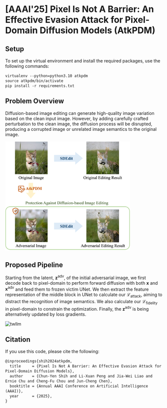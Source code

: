 # [AAAI'25] Pixel Is Not A Barrier: An Effective Evasion Attack for Pixel-Domain Diffusion Models (AtkPDM)

## Setup
To set up the virtual environment and install the required packages, use the following commands:
```
virtualenv --python=python3.10 atkpdm
source atkpdm/bin/activate
pip install -r requirements.txt
```

## Problem Overview
Diffusion-based image editing can generate high-quality image variation based on the clean input image. However, by adding carefully crafted perturbation to the clean image, the diffusion process will be disrupted, producing a corrupted image or unrelated image semantics to the original image.

<img width="400" alt="twllm" src="figures/overview.png">


## Proposed Pipeline
Starting from the latent, $\mathbf{z}^\text{adv}$, of the initial adversarial image, we first decode back to pixel-domain to perform forward diffusion with both $\mathbf{x}$ and $\mathbf{x}^\text{adv}$ and feed them to frozen victim UNet. We then extract the feature representation of the middle block in UNet to calculate our $\mathcal{L}_\text{attack}$, aiming to distract the recognition of image semantics. We also calculate our $\mathcal{L}_\text{fidelity}$ in pixel-domain to constrain the optimization. Finally, the $\mathbf{z}^\text{adv}$ is being alternatively updated by loss gradients.

<img width="800" alt="twllm" src="figures/framework.png">


## Citation
If you use this code, please cite the following:
```
@inproceedings{shih2024atkpdm,
  title     = {Pixel Is Not A Barrier: An Effective Evasion Attack for Pixel-Domain Diffusion Models},
  author    = {Chun-Yen Shih and Li-Xuan Peng and Jia-Wei Liao and Ernie Chu and Cheng-Fu Chou and Jun-Cheng Chen},
  booktitle = {Annual AAAI Conference on Artificial Intelligence (AAAI)},
  year      = {2025},
}
```
